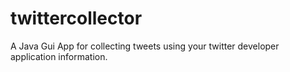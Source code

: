 twittercollector
================

A Java Gui App for collecting tweets using your twitter developer application information.
